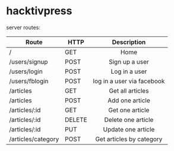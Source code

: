 # hacktivpress

server routes:

| Route              | HTTP   |         Description        |
|--------------------|--------|:--------------------------:|
| /                  | GET    | Home                       |
| /users/signup      | POST   | Sign up a user             |
| /users/login       | POST   | Log in a user              |
| /users/fblogin     | POST   | log in a user via facebook |
| /articles          | GET    | Get all articles           |
| /articles          | POST   | Add one article            |
| /articles/:id      | GET    | Get one article            |
| /articles/:id      | DELETE | Delete one article         |
| /articles/:id      | PUT    | Update one article         |
| /articles/category | POST   | Get articles by category   |
